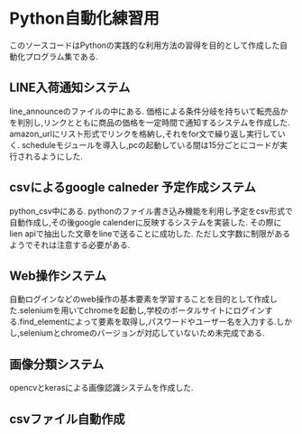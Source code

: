 # Python自動化練習用

このソースコードはPythonの実践的な利用方法の習得を目的として作成した自動化プログラム集である.

## LINE入荷通知システム
line_announceのファイルの中にある.
価格による条件分岐を持ちいて転売品かを判別し,リンクとともに商品の価格を一定時間で通知するシステムを作成した.
amazon_urlにリスト形式でリンクを格納し,それをfor文で繰り返し実行していく.
scheduleモジュールを導入し,pcの起動している間は15分ごとにコードが実行されるようにした.

## csvによるgoogle calneder 予定作成システム
python_csv中にある.
pythonのファイル書き込み機能を利用し予定をcsv形式で自動作成し,その後google calenderに反映するシステムを実装した.
その際にlien apiで抽出した文章をlineで送ることに成功した.
ただし文字数に制限があるようでそれは注意する必要がある.

## Web操作システム
自動ログインなどのweb操作の基本要素を学習することを目的として作成した.seleniumを用いてchromeを起動し,学校のポータルサイトにログインする.find_elementによって要素を取得し,パスワードやユーザー名を入力する.しかし,seleniumとchromeのバージョンが対応していないため未完成である.

## 画像分類システム
opencvとkerasによる画像認識システムを作成した.

## csvファイル自動作成


